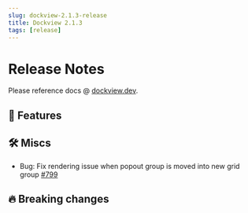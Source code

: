 ```yaml
---
slug: dockview-2.1.3-release
title: Dockview 2.1.3
tags: [release]
---
```


# Release Notes

Please reference docs @ [dockview.dev](https://dockview.dev).

## 🚀 Features

## 🛠 Miscs

- Bug: Fix rendering issue when popout group is moved into new grid group [#799](https://github.com/mathuo/dockview/issues/799)

## 🔥 Breaking changes


